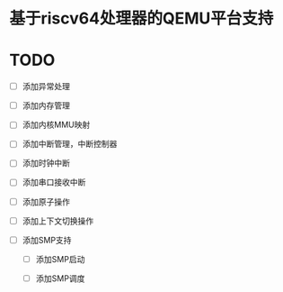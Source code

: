 # 基于riscv64处理器的QEMU平台支持

# TODO

- [ ] 添加异常处理
- [ ] 添加内存管理
- [ ] 添加内核MMU映射
- [ ] 添加中断管理，中断控制器
- [ ] 添加时钟中断
- [ ] 添加串口接收中断
- [ ] 添加原子操作
- [ ] 添加上下文切换操作

- [ ] 添加SMP支持
  - [ ] 添加SMP启动
  - [ ] 添加SMP调度
  